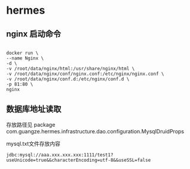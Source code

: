 # hermes

## nginx 启动命令

```shell

docker run \
--name Nginx \
-d \
-v /root/data/nginx/html:/usr/share/nginx/html \
-v /root/data/nginx/conf/nginx.conf:/etc/nginx/nginx.conf \
-v /root/data/nginx/conf.d:/etc/nginx/conf.d \
-p 81:80 \
nginx

```

## 数据库地址读取
存放路径见  package com.guangze.hermes.infrastructure.dao.configuration.MysqlDruidProps

mysql.txt文件存放内容
```text
jdbc:mysql://aaa.xxx.xxx.xxx:1111/test1?useUnicode=true&&characterEncoding=utf-8&&useSSL=false
```